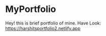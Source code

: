 # MyPortfolio
Hey! this is brief portfolio of mine.
Have  Look: https://harshitsportfolio2.netlify.app
